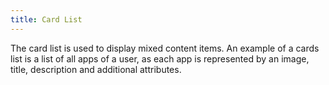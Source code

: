 ```yaml
---
title: Card List
---
```


The card list is used to display mixed content items. An example of a cards list is a list of all apps of a user,
as each app is represented by an image, title, description and additional attributes.